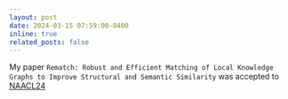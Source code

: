 ```yaml
---
layout: post
date: 2024-03-15 07:59:00-0400
inline: true
related_posts: false
---
```


My paper `Rematch: Robust and Efficient Matching of Local Knowledge Graphs to Improve Structural and Semantic Similarity` was accepted to [NAACL24](https://2024.naacl.org/)
